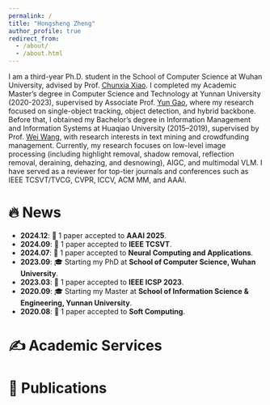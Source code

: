```yaml
---
permalink: /
title: "Hongsheng Zheng"
author_profile: true
redirect_from: 
  - /about/
  - /about.html
---
```


I am a third-year Ph.D. student in the School of Computer Science at Wuhan University, advised by Prof. [Chunxia Xiao](https://graphvision.whu.edu.cn/). I completed my Academic Master’s degree in Computer Science and Technology at Yunnan University (2020-2023), supervised by Associate Prof. [Yun Gao](http://www.ise.ynu.edu.cn/teacher/807), where my research focused on single-object tracking, object detection, and hybrid backbone. Before that, I obtained my Bachelor’s degree in Information Management and Information Systems at Huaqiao University (2015–2019), supervised by Prof. [Wei Wang](https://faculty.hqu.edu.cn/ww), with research interests in text mining and crowdfunding management. Currently, my research focuses on low-level image processing (including highlight removal, shadow removal, reflection removal, deraining, dehazing, and desnowing), AIGC, and multimodal VLM. I have served as a reviewer for top-tier journals and conferences such as IEEE TCSVT/TVCG, CVPR, ICCV, ACM MM, and AAAI.


🔥 News
======

- **2024.12**: 🎉 1 paper accepted to **AAAI 2025**.  
- **2024.09**: 🎉 1 paper accepted to **IEEE TCSVT**.  
- **2024.07**: 🎉 1 paper accepted to **Neural Computing and Applications**.
- **2023.09**: 🎓 Starting my PhD at **School of Computer Science, Wuhan University**.  
- **2023.03**: 🎉 1 paper accepted to **IEEE ICSP 2023**.
- **2020.09**: 🎓 Starting my Master at **School of Information Science & Engineering, Yunnan University**.
- **2020.08**: 🎉 1 paper accepted to **Soft Computing**.

✍ Academic Services
======


📝 Publications
======

